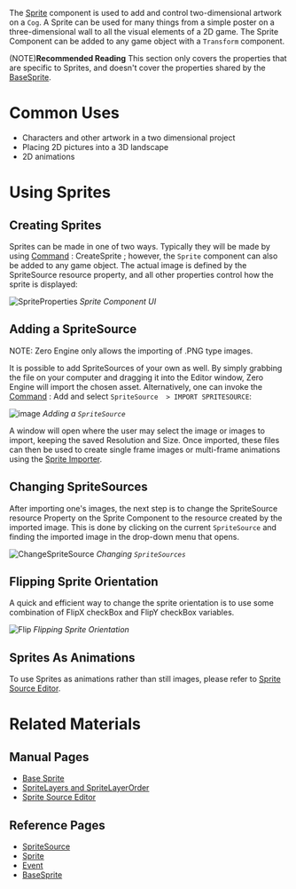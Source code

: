 The [Sprite](https://github.com/zeroengineteam/ZeroDocs/zero_editor_documentation/code_reference/class_reference/Sprite.markdown) component is used to add and control two-dimensional artwork on a `Cog`. A Sprite can be used for many things from a simple poster on a three-dimensional wall to all the visual elements of a 2D game. The Sprite Component can be added to any game object with a `Transform` component.

(NOTE)**Recommended Reading** This section only covers the properties that are specific to Sprites, and doesn't cover the properties shared by the [BaseSprite](https://github.com/zeroengineteam/ZeroDocs/zero_editor_documentation/code_reference/class_reference/BaseSprite.markdown).
 # Common Uses

 - Characters and other artwork in a two dimensional project
 - Placing 2D pictures into a 3D landscape
 - 2D animations 

 # Using Sprites
 ## Creating Sprites
Sprites can be made in one of two ways. Typically they will be made by using [Command](https://github.com/zeroengineteam/ZeroDocs/zero_editor_documentation/ZeroManual/Editor/EditorCommands/Commands.markdown) : CreateSprite ; however, the `Sprite` component can also be added to any game object.  The actual image is defined by the SpriteSource resource property, and all other properties control how the sprite is displayed:



![SpriteProperties](https://media.githubusercontent.com/media/zeroengineteam/ZeroFiles/master/doc_files/47784.png) *Sprite Component UI*


 ## Adding a SpriteSource
NOTE: Zero Engine only allows the importing of .PNG type images.

It is possible to add SpriteSources of your own as well. By simply grabbing the file on your computer and dragging it into the Editor window, Zero Engine will import the chosen asset. Alternatively, one can invoke the [Command](https://github.com/zeroengineteam/ZeroDocs/zero_editor_documentation/ZeroManual/Editor/EditorCommands/Commands.markdown) : Add  and select `SpriteSource  > IMPORT SPRITESOURCE`:



![image](https://media.githubusercontent.com/media/zeroengineteam/ZeroFiles/master/doc_files/45986.png) *Adding a `SpriteSource`*


A window will open where the user may select the image or images to import, keeping the saved Resolution and Size. Once imported, these files can then be used to create single frame images or multi-frame animations using the [Sprite Importer](https://github.com/zeroengineteam/ZeroDocs/zero_editor_documentation/zeromanual/graphics/sprites/spriteimporter.markdown).

 ## Changing SpriteSources
After importing one's images, the next step is to change the SpriteSource resource Property on the Sprite Component to the resource created by the imported image. This is done by clicking on the current `SpriteSource` and finding the imported image in the drop-down menu that opens.



![ChangeSpriteSource](https://media.githubusercontent.com/media/zeroengineteam/ZeroFiles/master/doc_files/47786.png) *Changing `SpriteSources`*


 ## Flipping Sprite Orientation
A quick and efficient way to change the sprite orientation is to use some combination of FlipX checkBox and FlipY checkBox variables.



![Flip](https://media.githubusercontent.com/media/zeroengineteam/ZeroFiles/master/doc_files/47789.gif) *Flipping Sprite Orientation*


 ## Sprites As Animations
To use Sprites as animations rather than still images, please refer to [Sprite Source Editor](https://github.com/zeroengineteam/ZeroDocs/zero_editor_documentation/ZeroManual/Graphics/Sprites/SpriteSourceEditor.markdown).

 # Related Materials
 ## Manual Pages
- [Base Sprite](https://github.com/zeroengineteam/ZeroDocs/zero_editor_documentation/ZeroManual/Graphics/Sprites/BaseSprite.markdown)
- [SpriteLayers and SpriteLayerOrder](https://github.com/zeroengineteam/ZeroDocs/zero_editor_documentation/ZeroManual/Graphics/Sprites/SpriteLayer.markdown)
- [Sprite Source Editor](https://github.com/zeroengineteam/ZeroDocs/zero_editor_documentation/ZeroManual/Graphics/Sprites/SpriteSourceEditor.markdown)


 ## Reference Pages
- [SpriteSource](https://github.com/zeroengineteam/ZeroDocs/zero_editor_documentation/code_reference/class_reference/SpriteSource.markdown) 
- [Sprite](https://github.com/zeroengineteam/ZeroDocs/zero_editor_documentation/code_reference/class_reference/Sprite.markdown) 
- [Event](https://github.com/zeroengineteam/ZeroDocs/zero_editor_documentation/code_reference/class_reference/Event.markdown) 
- [BaseSprite](https://github.com/zeroengineteam/ZeroDocs/zero_editor_documentation/code_reference/class_reference/BaseSprite.markdown)  

 